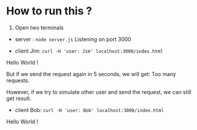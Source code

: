 # How to run this ? 
1. Open two terminals

- server : 
```node server.js```
Listening on port 3000

- client Jim:
```curl -H 'user: Jim' localhost:3000/index.html```
<html>Hello World !</html>

But if we send the request again in 5 seconds, we will get:
Too many requests.

However, if we try to simulate other user and send the request, we can still get result.

- client Bob:
```curl -H 'user: Bob' localhost:3000/index.html```
<html>Hello World !</html>